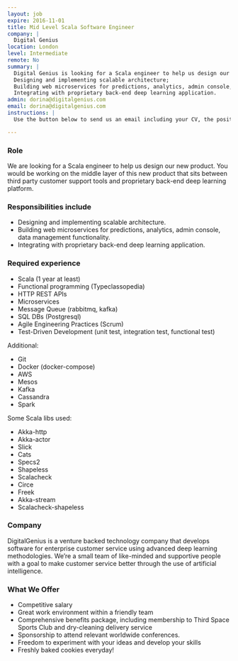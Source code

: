 ```yaml
---
layout: job
expire: 2016-11-01
title: Mid Level Scala Software Engineer
company: |
  Digital Genius
location: London
level: Intermediate
remote: No
summary: |
  Digital Genius is looking for a Scala engineer to help us design our new product. You would be working on the middle layer of this new product that sits between third party customer support tools and proprietary back-end deep learning platform. Responsibilities include:
  Designing and implementing scalable architecture;
  Building web microservices for predictions, analytics, admin console, data management functionality; and
  Integrating with proprietary back-end deep learning application.
admin: dorina@digitalgenius.com
email: dorina@digitalgenius.com
instructions: |
  Use the button below to send us an email including your CV, the position you're applying for, and anything else you might want to say.

---
```


<!-- break -->

### Role

We are looking for a Scala engineer to help us design our new product. You would be working on the middle layer of this new product that sits between third party customer support tools and proprietary back-end deep learning platform. 

### Responsibilities include

- Designing and implementing scalable architecture.
- Building web microservices for predictions, analytics, admin console, data management functionality.
- Integrating with proprietary back-end deep learning application.

### Required experience

- Scala (1 year at least)
- Functional programming (Typeclassopedia)
- HTTP REST APIs
- Microservices
- Message Queue (rabbitmq, kafka)
- SQL DBs (Postgresql)
- Agile Engineering Practices (Scrum)
- Test-Driven Development (unit test, integration test, functional test)

Additional:

- Git
- Docker (docker-compose)
- AWS
- Mesos
- Kafka
- Cassandra
- Spark

Some Scala libs used: 

- Akka-http
- Akka-actor
- Slick
- Cats
- Specs2
- Shapeless
- Scalacheck
- Circe
- Freek
- Akka-stream
- Scalacheck-shapeless

### Company

DigitalGenius is a venture backed technology company that develops software for enterprise customer service using advanced deep learning methodologies. We’re a small team of like-minded and supportive people with a goal to make customer service better through the use of artificial intelligence.

### What We Offer

- Competitive salary
- Great work environment within a friendly team
- Comprehensive benefits package, including membership to Third Space Sports Club and dry-cleaning delivery service
- Sponsorship to attend relevant worldwide conferences.
- Freedom to experiment with your ideas and develop your skills
- Freshly baked cookies everyday!


